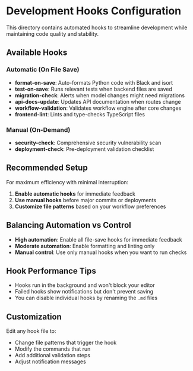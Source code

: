# Development Hooks Configuration

This directory contains automated hooks to streamline development while maintaining code quality and stability.

## Available Hooks

### Automatic (On File Save)

- **format-on-save**: Auto-formats Python code with Black and isort
- **test-on-save**: Runs relevant tests when backend files are saved
- **migration-check**: Alerts when model changes might need migrations
- **api-docs-update**: Updates API documentation when routes change
- **workflow-validation**: Validates workflow engine after core changes
- **frontend-lint**: Lints and type-checks TypeScript files

### Manual (On-Demand)

- **security-check**: Comprehensive security vulnerability scan
- **deployment-check**: Pre-deployment validation checklist

## Recommended Setup

For maximum efficiency with minimal interruption:

1. **Enable automatic hooks** for immediate feedback
2. **Use manual hooks** before major commits or deployments
3. **Customize file patterns** based on your workflow preferences

## Balancing Automation vs Control

- **High automation**: Enable all file-save hooks for immediate feedback
- **Moderate automation**: Enable formatting and linting only
- **Manual control**: Use only manual hooks when you want to run checks

## Hook Performance Tips

- Hooks run in the background and won't block your editor
- Failed hooks show notifications but don't prevent saving
- You can disable individual hooks by renaming the `.md` files

## Customization

Edit any hook file to:

- Change file patterns that trigger the hook
- Modify the commands that run
- Add additional validation steps
- Adjust notification messages
